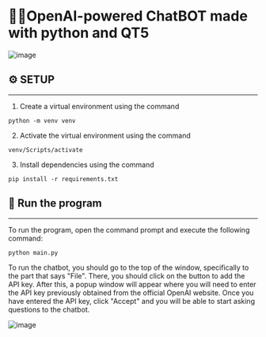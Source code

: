 # 🐍🤖OpenAI-powered ChatBOT made with python and QT5

![image](https://user-images.githubusercontent.com/76167482/230812945-a4d3bb83-022b-4793-847f-628188b1b9e5.png)

## ⚙ SETUP
---------
1) Create a virtual environment using the command
~~~
python -m venv venv 
~~~
2) Activate the virtual environment using the command
~~~
venv/Scripts/activate
~~~
3) Install dependencies using the command
~~~
pip install -r requirements.txt
~~~

## 💨 Run the program
--------
To run the program, open the command prompt and execute the following command:
~~~
python main.py
~~~

To run the chatbot, you should go to the top of the window, specifically to the part that says "File". There, you should click on the button to add the API key. After this, a popup window will appear where you will need to enter the API key previously obtained from the official OpenAI website. Once you have entered the API key, click "Accept" and you will be able to start asking questions to the chatbot.

![image](https://user-images.githubusercontent.com/76167482/230813678-2810dc7d-0d29-479a-9dd1-356127e62875.png)

